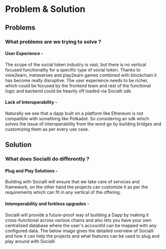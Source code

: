 # Problem & Solution

## Problems

### What problems are we trying to solve ?&#x20;

#### User Experience -&#x20;

The scope of the social token industry is vast, but there is no vertical focused functionality for a specific type of social token. Thanks to view2earn, metaverses and play2earn games combined with blockchain it has become really disruptive. The user experience needs to be richer, which could be focused by the frontend team and rest of the functional logic and backend could be heavily off loaded via Socialli sdk.

#### Lack of Interoperability -&#x20;

Naturally we see that a dapp built on a platform like Ethereum is not compatible with something like Polkadot. So considering an sdk which solves the issue of interoperability from the word go by building bridges and customizing them as per every use case.

## Solution

### What does Socialli do differently ?&#x20;

#### Plug and Play Solutions -&#x20;

Building with Socialli will ensure that we take care of services and framework, on the other hand the projects can customize it as per the requirements which can fit in any vertical of the offering.&#x20;

#### Interoperability and forkless upgrades -

Socialli will provide a future-proof way of building a Dapp by making it cross-functional across various chains and also lets you have your own centralized database where the user's accountId can be mapped with any configured data. The below image gives the detailed overview of Socialli and how it can help the projects and what features can be used to plug and play around with Socialli

